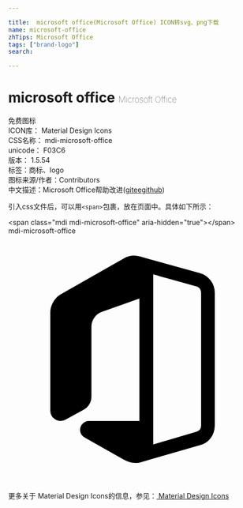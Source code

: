 ```yaml
---

title:  microsoft office(Microsoft Office) ICON转svg、png下载
name: microsoft-office
zhTips: Microsoft Office
tags: ["brand-logo"]
search: 

---
```


# microsoft office  <small style="font-size: 60%;font-weight: 100">Microsoft Office</small>


<div class="detail-page">
<p>
<span><span class="badge-success badge">免费图标</span> </span>
<br/>
<span>
ICON库：
<span class="badge-secondary badge">Material Design Icons</span> 
</span>
<br/>
<span>
CSS名称：
<span class="badge-secondary badge">mdi-microsoft-office</span> 
</span>
<br/>
<span>
unicode：
<span class="badge-secondary badge">F03C6</span> 
<copy-btn content='F03C6' btn-title=""></copy-btn>
<copy-btn :content='String.fromCodePoint(parseInt("F03C6", 16))' btn-title="复制U"></copy-btn>
</span>
<br/>
<span>
版本：
<span class="badge-secondary badge">1.5.54</span> 
</span><br/><span>标签：<span class="badge-light badge"><router-link to="/tags/brand-logo.html">商标、logo</router-link></span></span>
<br/>
<span>图标来源/作者：<span class="badge-light badge">Contributors</span></span> 
<br/>
<span class="zh-detail">中文描述：<span class="badge-primary badge">Microsoft Office</span><span class="help-link"><span>帮助改进</span>(<a href="https://gitee.com/liuwave/icon-helper/edit/master/json/material/microsoft-office.json" target="_blank" rel="noopener noreferrer">gitee</a><a href="https://github.com/liuwave/icon-helper/edit/master/json/material/microsoft-office.json" target="_blank" rel="noopener noreferrer">github</a></span>)</span><br/>
</p>
</div>
<div class="alert alert-dark">
  <i class="mdi mdi-microsoft-office mdi-48px"></i>
  <i class="mdi mdi-microsoft-office mdi-36px"></i>
  <i class="mdi mdi-microsoft-office mdi-24px"></i>
  <i class="mdi mdi-microsoft-office mdi-18px"></i>
</div>
<div>
  <p>引入css文件后，可以用<code>&lt;span&gt;</code>包裹，放在页面中。具体如下所示：    
  </p>
  <div class="alert alert-primary" style="font-size: 14px">
    &lt;span class="mdi mdi-microsoft-office" aria-hidden="true"&gt;&lt;/span&gt;
    <copy-btn content='<span class="mdi mdi-microsoft-office" aria-hidden="true"></span>'></copy-btn>
  </div>
  <div class="alert alert-secondary">
    <i class="mdi mdi-microsoft-office"
    style="font-size: 24px"
    aria-hidden="true"></i> mdi-microsoft-office
    <copy-btn content="mdi-microsoft-office" btn-title="复制图标名称"></copy-btn>
  </div>
</div>
<div id="svg" class="svg-wrap">
<svg xmlns="http://www.w3.org/2000/svg" viewBox="0 0 24 24"><path d="M19.94 5.59V18.39Q19.94 19.06 19.55 19.59 19.16 20.11 18.5 20.29L12.77 21.94Q12.65 21.97 12.5 22H12.28Q11.95 22 11.68 21.91 11.41 21.82 11.13 21.67L7.38 19.55Q7.17 19.43 7.05 19.24 6.93 19.05 6.93 18.81 6.93 18.45 7.19 18.2 7.44 17.95 7.8 17.95H12.66V6.14L9 7.44Q8.57 7.6 8.3 8 8.03 8.38 8.03 8.85V15.58Q8.03 16 7.82 16.34 7.62 16.68 7.25 16.88L5.53 17.82Q5.29 17.95 5.05 17.95 4.64 17.95 4.35 17.66 4.06 17.37 4.06 16.95V7.47Q4.06 6.95 4.33 6.5 4.61 6 5.06 5.74L11.22 2.24Q11.43 2.12 11.67 2.06 11.91 2 12.15 2 12.32 2 12.46 2.03 12.6 2.05 12.77 2.1L18.5 3.69Q18.83 3.78 19.09 3.96 19.35 4.14 19.54 4.39 19.74 4.65 19.84 4.95 19.94 5.26 19.94 5.59M18.62 18.39V5.59Q18.62 5.36 18.5 5.19 18.35 5 18.13 4.96L15.31 4.18Q15 4.09 14.65 4 14.32 3.89 14 3.81V20.21L18.13 19Q18.35 18.96 18.5 18.79 18.62 18.62 18.62 18.39Z" /></svg>
</div>
<detail full-name='mdi-microsoft-office'></detail>
    
<div><p>更多关于 Material Design Icons的信息，参见：<a target="_blank" href="https://iconhelper.cn/material.html"> Material Design Icons</a>
</p></div>
